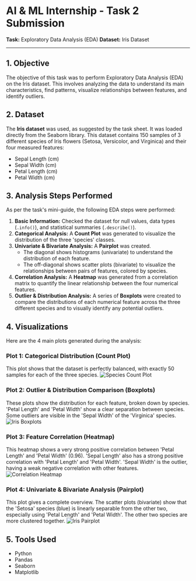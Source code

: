 # AI & ML Internship - Task 2 Submission

**Task:** Exploratory Data Analysis (EDA)
**Dataset:** Iris Dataset

---

## 1. Objective
The objective of this task was to perform Exploratory Data Analysis (EDA) on the Iris dataset. This involves analyzing the data to understand its main characteristics, find patterns, visualize relationships between features, and identify outliers.

## 2. Dataset
The **Iris dataset** was used, as suggested by the task sheet. It was loaded directly from the Seaborn library. This dataset contains 150 samples of 3 different species of Iris flowers (Setosa, Versicolor, and Virginica) and their four measured features:
* Sepal Length (cm)
* Sepal Width (cm)
* Petal Length (cm)
* Petal Width (cm)

## 3. Analysis Steps Performed
As per the task's mini-guide, the following EDA steps were performed:

1.  **Basic Information:** Checked the dataset for null values, data types (`.info()`), and statistical summaries (`.describe()`).
2.  **Categorical Analysis:** A **Count Plot** was generated to visualize the distribution of the three 'species' classes.
3.  **Univariate & Bivariate Analysis:** A **Pairplot** was created.
    * The diagonal shows histograms (univariate) to understand the distribution of each feature.
    * The off-diagonal shows scatter plots (bivariate) to visualize the relationships between pairs of features, colored by species.
4.  **Correlation Analysis:** A **Heatmap** was generated from a correlation matrix to quantify the linear relationship between the four numerical features.
5.  **Outlier & Distribution Analysis:** A series of **Boxplots** were created to compare the distributions of each numerical feature across the three different species and to visually identify any potential outliers.

## 4. Visualizations

Here are the 4 main plots generated during the analysis:

### Plot 1: Categorical Distribution (Count Plot)
This plot shows that the dataset is perfectly balanced, with exactly 50 samples for each of the three species.
![Species Count Plot](iris_species_countplot.png)

### Plot 2: Outlier & Distribution Comparison (Boxplots)
These plots show the distribution for each feature, broken down by species. 'Petal Length' and 'Petal Width' show a clear separation between species. Some outliers are visible in the 'Sepal Width' of the 'Virginica' species.
![Iris Boxplots](iris_boxplots.png)

### Plot 3: Feature Correlation (Heatmap)
This heatmap shows a very strong positive correlation between 'Petal Length' and 'Petal Width' (0.96). 'Sepal Length' also has a strong positive correlation with 'Petal Length' and 'Petal Width'. 'Sepal Width' is the outlier, having a weak negative correlation with other features.
![Correlation Heatmap](iris_correlation_heatmap.png)

### Plot 4: Univariate & Bivariate Analysis (Pairplot)
This plot gives a complete overview. The scatter plots (bivariate) show that the 'Setosa' species (blue) is linearly separable from the other two, especially using 'Petal Length' and 'Petal Width'. The other two species are more clustered together.
![Iris Pairplot](iris_pairplot.png)

## 5. Tools Used
* Python
* Pandas
* Seaborn
* Matplotlib
